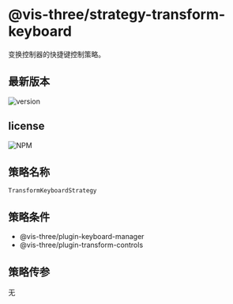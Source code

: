 # @vis-three/strategy-transform-keyboard

变换控制器的快捷键控制策略。

## 最新版本

<img alt="version" src="https://img.shields.io/npm/v/@vis-three/strategy-transform-keyboard">

## license

<img alt="NPM" src="https://img.shields.io/npm/l/@vis-three/strategy-transform-keyboard?color=blue">

## 策略名称

`TransformKeyboardStrategy`

## 策略条件

- @vis-three/plugin-keyboard-manager
- @vis-three/plugin-transform-controls

## 策略传参

无
